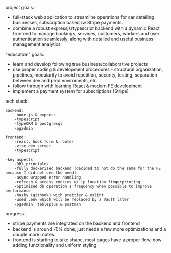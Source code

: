 project goals:

- full-stack web application to streamline operations for car detailing businesses, subscription based /w Stripe payments. 
- combine a robust expressjs/typescript backend with a dynamic React frontend to manage bookings, services, customers, workers and user authentication seamlessly, along with detailed and useful business management analytics

"education" goals:

- learn and develop following true business/collaborative projects
- use proper coding & development procedures - structural organization, pipelines, modularity to avoid repetition, security, testing, separation between dev and prod enviroments, etc
- follow through with learning React & modern FE development
- implement a payment system for subscriptions (Stripe)


tech stack:

    backend:
        -node.js & express
        -typescript
        -typeORM & postgresql
        -pgadmin

    frontend:
        -react, hook form & router 
        -vite dev server
        -typescript
    
    -key aspects
        -DRY principles
        -fully dockerized backend (decided to not do the same for the FE because I did not see the need)
        -async wrapped error handling
        -refresh & access cookies w/ ip location fingerprinting
        -optimized db operation's frequency when possible to improve performance
        -husky (githook) with prettier & eslint
        -used .env which will be replaced by a Vault later
        -pgadmin, tableplus & postman 

progress:

- stripe payments are integrated on the backend and frontend
- backend is around 70% done, just needs a few more optimizations and a couple more routes.
- frontend is starting to take shape, most pages have a proper flow, now adding functionality and uniform styling

